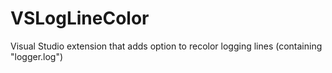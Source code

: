 # VSLogLineColor


Visual Studio extension that adds option to recolor logging lines (containing "logger.log")
